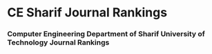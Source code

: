 # CE Sharif Journal Rankings
### Computer Engineering Department of Sharif University of Technology Journal Rankings

